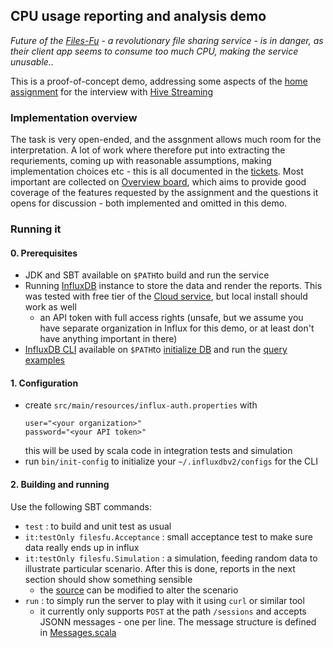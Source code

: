 CPU usage reporting and analysis demo
-----------------------------

_Future of the [Files-Fu](../.. "assignment mentitons both 'FilesForYou' and 'FilesFromYou', I came up with this variant instead - IMO cooler and punchier. BTW I'd like to retain the rights for the name, maybe one day I'll use it for a startup :)") - a revolutionary file sharing service - is in danger, as their client app seems to consume too much CPU, making the service unusable.._

This is a proof-of-concept demo, addressing some aspects of the [home assignment](Hive_Streaming_Backend_Home_Assignment.pdf) for the interview with [Hive Streaming](https://www.hivestreaming.com/)


### Implementation overview 

The task is very open-ended, and the assgnment allows much room for the interpretation. A lot of work where therefore put into extracting the requriements, 
coming up with reasonable assumptions, making implementation choices etc - this is all documented in the [tickets](../../issues/). 
Most important are collected on [Overview board](../../projects/5), 
which aims to provide good coverage of the features requested by the assignment and the questions it opens for discussion - both implemented and omitted in this demo.

### Running it

#### 0. Prerequisites

- JDK and SBT available on `$PATH`to build and run the service
- Running [InfluxDB](https://www.influxdata.com/get-influxdb/) instance to store the data and render the reports. 
  This was tested with free tier of the [Cloud service](https://www.influxdata.com/products/influxdb-cloud/), but local install should work as well   
  - an API token with full access rights (unsafe, but we assume you have separate organization in Influx for this demo, or at least don't have anything important in there)
- [InfluxDB CLI](https://github.com/influxdata/influx-cli)  available on `$PATH`to [initialize DB](bin/reset-data) and run the [query examples](src/main/flux)

#### 1. Configuration

- create `src/main/resources/influx-auth.properties` with 
  ```
  user="<your organization>"
  password="<your API token>"
  ```
  this will be used by scala code in integration tests and simulation 
- run `bin/init-config` to initialize your `~/.influxdbv2/configs` for the CLI

#### 2. Building and running

Use the following SBT commands:
- `test` : to build and unit test as usual
- `it:testOnly filesfu.Acceptance` : small acceptance test to make sure data really ends up in influx
- `it:testOnly filesfu.Simulation` : a simulation, feeding random data to illustrate particular scenario. After this is done, reports in the next section should show something sensible
   - the [source](src/it/scala/filesfu/Simulation.scala) can be modified to alter the scenario
- `run` : to simply run the server to play with it using `curl` or similar tool
  - it currently only supports `POST` at the path `/sessions` and accepts JSONN messages - one per line. The message structure is defined
    in [Messages.scala](src/main/scala/filesfu/collector/protocol/Messages.scala)

